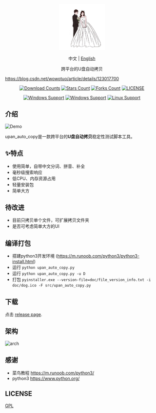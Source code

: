 <div align="center">
<img height=150 src="https://github.com/HanKin2015/Storage/blob/master/python/udev/upan_auto_copy/img/icon.jpg" />
</div>
<p align="center">
<span >中文</span>
<span> | </span>
<a href="README_EN.md">English</a>
</p>
<p align="center"><span>跨平台的U盘自动拷贝</span></p>

https://blog.csdn.net/wowotuo/article/details/123017700

<div align="center">

[![Download Counts](https://img.shields.io/github/downloads/HanKin2015/Storage/total?style=flat)](https://github.com/HanKin2015/Storage/releases)
[![Stars Count](https://img.shields.io/github/stars/HanKin2015/Storage?style=flat)](https://github.com/HanKin2015/Storage/stargazers) [![Forks Count](https://img.shields.io/github/forks/HanKin2015/Storage.svg?style=flat)](https://github.com/HanKin2015/Storage/network/members)
[![LICENSE](https://img.shields.io/badge/license-gpl-green?style=flat)](https://github.com/HanKin2015/Storage/blob/master/LICENSE)

[![Windows Support](https://img.shields.io/badge/Windows-0078D6?style=flat&logo=windows&logoColor=white)](https://github.com/HanKin2015/Storage/releases)
[![Windows Support](https://img.shields.io/badge/MACOS-adb8c5?style=flat&logo=macos&logoColor=white)](https://github.com/HanKin2015/Storage/releases)
[![Linux Support](https://img.shields.io/badge/linux-1793D1?style=flat&logo=linux&logoColor=white)](https://github.com/HanKin2015/Storage/releases)
</div>

## 介绍
![Demo](screenshot/upan_auto_copy_v1.0.0.gif)

upan_auto_copy是一款跨平台的**U盘自动拷贝**稳定性测试脚本工具。

## ✨特点
- 使用简单，自带中文分词、拼音、补全
- 毫秒级搜索响应
- 低CPU、内存资源占用
- 轻量安装包
- 简单大方

## 待改进
- 目前只拷贝单个文件，可扩展拷贝文件夹
- 是否可考虑简单大方的UI

## 编译打包
- 搭建python3开发环境 (https://m.runoob.com/python3/python3-install.html)
- 运行 `python upan_auto_copy.py`
- 运行 `python upan_auto_copy.py -u D`
- 打包 `pyinstaller.exe --version-file=doc/file_version_info.txt -i doc/dog.ico -F src/upan_auto_copy.py`


## 下载
点击 [release page](https://github.com/HanKin2015/Storage/releases).


## 架构
![arch](doc/arch.jpg)


## 感谢
- 菜鸟教程 https://m.runoob.com/python3/
- python3 https://www.python.org/


## LICENSE
[GPL](https://github.com/HanKin2015/Storage/blob/master/python/udev/upan_auto_copy/LICENSE)